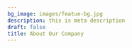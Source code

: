 ```yaml
---
bg_image: images/featue-bg.jpg
description: this is meta description
draft: false
title: About Our Company
---
```

